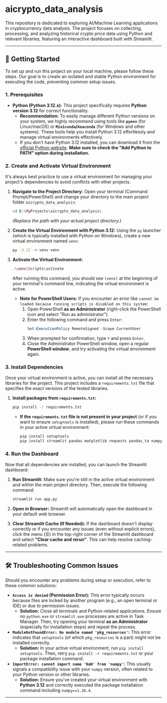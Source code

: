 # aicrypto_data_analysis

This repository is dedicated to exploring AI/Machine Learning applications in cryptocurrency data analysis. The project focuses on collecting, processing, and analyzing historical crypto price data using Python and relevant libraries, featuring an interactive dashboard built with Streamlit.

---

## 🚀 Getting Started

To set up and run this project on your local machine, please follow these steps. Our goal is to create an isolated and stable Python environment for executing the code, preventing common setup issues.

### 1. **Prerequisites**

* **Python (Python 3.12.x):** This project specifically requires **Python version 3.12** for correct functionality.
    * **Recommendation:** To easily manage different Python versions on your system, we highly recommend using tools like **`pyenv`** (for Linux/macOS) or **`Miniconda`/`Anaconda`** (for Windows and other systems). These tools help you install Python 3.12 effortlessly and manage virtual environments effectively.
    * If you don't have Python 3.12 installed, you can download it from the [official Python website](https://www.python.org/downloads/release/python-31210/). **Make sure to check the "Add Python to PATH" option during installation.**

### 2. **Create and Activate Virtual Environment**

It's always best practice to use a virtual environment for managing your project's dependencies to avoid conflicts with other projects.

1.  **Navigate to the Project Directory:**
    Open your terminal (Command Prompt/PowerShell) and change your directory to the main project folder `aicrypto_data_analysis`:
    ```bash
    cd E:\MyProjects\aicrypto_data_analysis\
    ```
    *(Replace the path with your actual project directory.)*

2.  **Create the Virtual Environment with Python 3.12:**
    Using the `py` launcher (which is typically installed with Python on Windows), create a new virtual environment named `venv`:
    ```bash
    py -3.12 -m venv venv
    ```

3.  **Activate the Virtual Environment:**
    ```bash
    .\venv\Scripts\activate
    ```
    After running this command, you should see `(venv)` at the beginning of your terminal's command line, indicating the virtual environment is active.

    * **Note for PowerShell Users:** If you encounter an error like `cannot be loaded because running scripts is disabled on this system`:
        1.  Open PowerShell **as an Administrator** (right-click the PowerShell icon and select "Run as administrator").
        2.  Enter the following command and press `Enter`:
            ```powershell
            Set-ExecutionPolicy RemoteSigned -Scope CurrentUser
            ```
        3.  When prompted for confirmation, type `Y` and press `Enter`.
        4.  Close the Administrator PowerShell window, open a regular **PowerShell window**, and try activating the virtual environment again.

### 3. **Install Dependencies**

Once your virtual environment is active, you can install all the necessary libraries for the project. This project includes a `requirements.txt` file that specifies the exact versions of the tested libraries.

1.  **Install packages from `requirements.txt`:**
    ```bash
    pip install -r requirements.txt
    ```
    * **If the `requirements.txt` file is not present in your project** (or if you want to ensure `setuptools` is installed), please run these commands in your active virtual environment:
        ```bash
        pip install setuptools
        pip install streamlit pandas matplotlib requests pandas_ta numpy==1.26.4
        ```

### 4. **Run the Dashboard**

Now that all dependencies are installed, you can launch the Streamlit dashboard:

1.  **Run Streamlit:**
    Make sure you're still in the active virtual environment and within the main project directory. Then, execute the following command:
    ```bash
    streamlit run app.py
    ```

2.  **Open in Browser:**
    Streamlit will automatically open the dashboard in your default web browser.

3.  **Clear Streamlit Cache (If Needed):**
    If the dashboard doesn't display correctly or if you encounter any issues (even without explicit errors), click the menu (☰) in the top-right corner of the Streamlit dashboard and select **"Clear cache and rerun"**. This can help resolve caching-related problems.

---

## 🛠️ Troubleshooting Common Issues

Should you encounter any problems during setup or execution, refer to these common solutions:

* **`Access is denied` (Permission Error):**
    This error typically occurs because files are locked by another program (e.g., an open terminal or IDE) or due to permission issues.
    * **Solution:** Close all terminals and Python-related applications. Ensure no `python.exe` or `streamlit.exe` processes are active in Task Manager. Then, try opening your terminal **as an Administrator** (especially for installation steps) and repeat the process.
* **`ModuleNotFoundError: No module named 'pkg_resources'`:**
    This error indicates that `setuptools` (of which `pkg_resources` is a part) might not be installed correctly.
    * **Solution:** In your active virtual environment, run `pip install setuptools`. Then, retry `pip install -r requirements.txt` or your package installation command.
* **`ImportError: cannot import name 'NaN' from 'numpy'`:**
    This usually signals a compatibility issue with your `numpy` version, often related to your Python version or other libraries.
    * **Solution:** Ensure you've created your virtual environment with **Python 3.12** and correctly executed the package installation command including `numpy==1.26.4`.

---